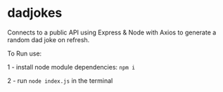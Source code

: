 # dadjokes
Connects to a public API using Express &amp; Node with Axios to generate a random dad joke on refresh.

To Run use: 

1 - install node module dependencies: `npm i`

2 - run `node index.js` in the terminal
